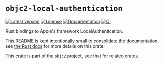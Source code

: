 # `objc2-local-authentication`

[![Latest version](https://badgen.net/crates/v/objc2-local-authentication)](https://crates.io/crates/objc2-local-authentication)
[![License](https://badgen.net/badge/license/Zlib%20OR%20Apache-2.0%20OR%20MIT/blue)](../../LICENSE.md)
[![Documentation](https://docs.rs/objc2-local-authentication/badge.svg)](https://docs.rs/objc2-local-authentication/)
[![CI](https://github.com/madsmtm/objc2/actions/workflows/ci.yml/badge.svg)](https://github.com/madsmtm/objc2/actions/workflows/ci.yml)

Rust bindings to Apple's framework LocalAuthentication.

This README is kept intentionally small to consolidate the documentation, see
[the Rust docs](https://docs.rs/objc2-local-authentication/) for more details on this crate.

This crate is part of the [`objc2` project](https://github.com/madsmtm/objc2),
see that for related crates.
